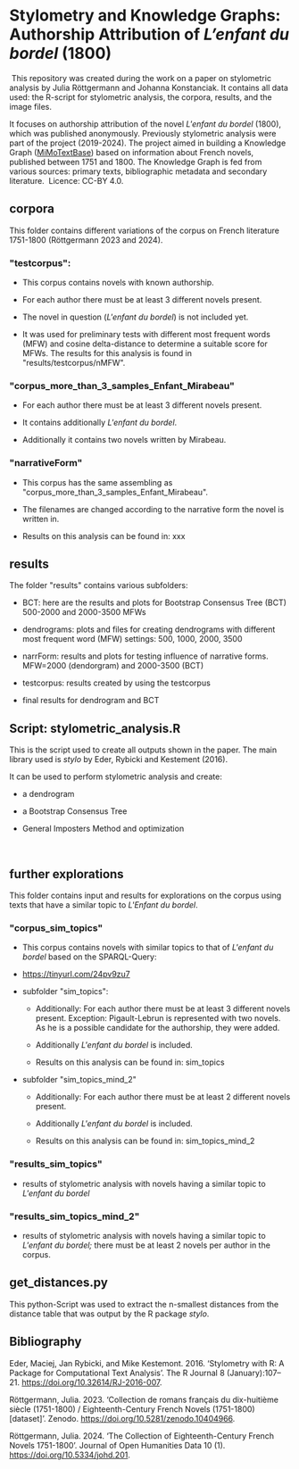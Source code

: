 # Stylometry and Knowledge Graphs: Authorship Attribution of *L’enfant du bordel* (1800)
​
This repository was created during the work on a paper on stylometric analysis by Julia Röttgermann and Johanna Konstanciak. It contains all data used: the R-script for stylometric analysis, the corpora, results, and the image files.

It focuses on authorship attribution of the novel *L'enfant du bordel* (1800), which was published anonymously. Previously stylometric analysis were part of the project  (2019-2024). The project aimed in building a Knowledge Graph ([MiMoTextBase](https://data.mimotext.uni-trier.de/wiki/Main_Page "MiMoTextBase")) based on information about French novels, published between 1751 and 1800. The Knowledge Graph is fed from various sources: primary texts, bibliographic metadata and secondary literature.
​
Licence: CC-BY 4.0.

## corpora

This folder contains different variations of the corpus on French literature 1751-1800 (Röttgermann 2023 and 2024).

### "testcorpus":

* This corpus contains novels with known authorship.&#x20;

* For each author there must be at least 3 different novels present.

* The novel in question (*L'enfant du bordel*) is not included yet.

* It was used for preliminary tests with different most frequent words (MFW) and cosine delta-distance to determine a suitable score for MFWs. The results for this analysis is found in "results/testcorpus/nMFW".

### "corpus\_more\_than\_3\_samples\_Enfant\_Mirabeau"

* For each author there must be at least 3 different novels present.

* It contains additionally *L'enfant du bordel*.

* Additionally it contains two novels written by Mirabeau.

### "narrativeForm"

* This corpus has the same assembling as "corpus\_more\_than\_3\_samples\_Enfant\_Mirabeau".

* The filenames are changed according to the narrative form the novel is written in.

* Results on this analysis can be found in: xxx

## results

The folder "results" contains various subfolders:

* BCT: here are the results and plots for Bootstrap Consensus Tree (BCT) 500-2000 and 2000-3500 MFWs

* dendrograms: plots and files for creating dendrograms with different most frequent word (MFW) settings: 500, 1000, 2000, 3500

* narrForm: results and plots for testing influence of narrative forms. MFW=2000 (dendorgram) and 2000-3500 (BCT)

* testcorpus: results created by using the testcorpus

* final results for dendrogram and BCT

## Script: stylometric\_analysis.R

This is the script used to create all outputs shown in the paper. The main library used is *stylo* by Eder, Rybicki and Kestement (2016).

It can be used to perform stylometric analysis and create:

* a dendrogram

* a Bootstrap Consensus Tree

* General Imposters Method and optimization

​

## further explorations

This folder contains input and results for explorations on the corpus using texts that have a similar topic to *L'Enfant du bordel*.

### "corpus\_sim\_topics"

* This corpus contains novels with similar topics to that of *L'enfant du bordel* based on the SPARQL-Query:

* &#x20;<https://tinyurl.com/24pv9zu7>

* subfolder "sim\_topics":

  * Additionally: For each author there must be at least 3 different novels present. Exception: Pigault-Lebrun is represented with two novels. As he is a possible candidate for the authorship, they were added.

  * Additionally *L'enfant du bordel* is included.

  * Results on this analysis can be found in: sim\_topics

* subfolder  "sim\_topics\_mind\_2"

  * Additionally: For each author there must be at least 2 different novels present.

  * Additionally *L'enfant du bordel* is included.

  * Results on this analysis can be found in: sim\_topics\_mind\_2

### "results\_sim\_topics"

* results of stylometric analysis with novels having a similar topic to *L'enfant du bordel*

### "results\_sim\_topics\_mind\_2"

* results of stylometric analysis with novels having a similar topic to *L'enfant du bordel;​* there must be at least 2 novels per author in the corpus.

## get_distances.py

This python-Script was used to extract the n-smallest distances from the distance table that was output by the R package *stylo*.

## Bibliography

Eder, Maciej, Jan Rybicki, and Mike Kestemont. 2016. ‘Stylometry with R: A Package for Computational Text Analysis’. The R Journal 8 (January):107–21. <https://doi.org/10.32614/RJ-2016-007>.

Röttgermann, Julia. 2023. ‘Collection de romans français du dix-huitième siècle (1751-1800) / Eighteenth-Century French Novels (1751-1800)  \[dataset]’. Zenodo. <https://doi.org/10.5281/zenodo.10404966>.

Röttgermann, Julia. 2024. ‘The Collection of Eighteenth-Century French Novels 1751-1800’. Journal of Open Humanities Data 10 (1). <https://doi.org/10.5334/johd.201>.
